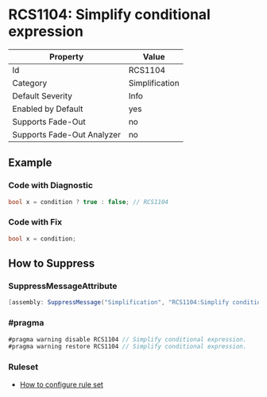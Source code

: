 # RCS1104: Simplify conditional expression

Property | Value
--- | ---
Id|RCS1104
Category|Simplification
Default Severity|Info
Enabled by Default|yes
Supports Fade\-Out|no
Supports Fade\-Out Analyzer|no

## Example

### Code with Diagnostic

```csharp
bool x = condition ? true : false; // RCS1104
```

### Code with Fix

```csharp
bool x = condition;
```

## How to Suppress

### SuppressMessageAttribute

```csharp
[assembly: SuppressMessage("Simplification", "RCS1104:Simplify conditional expression.", Justification = "<Pending>")]
```

### \#pragma

```csharp
#pragma warning disable RCS1104 // Simplify conditional expression.
#pragma warning restore RCS1104 // Simplify conditional expression.
```

### Ruleset

* [How to configure rule set](../HowToConfigureAnalyzers.md)
